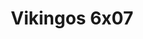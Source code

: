 ---
layout: episodios
title: "Vikingos 6x07"
url_serie_padre: 'vikingos/temporada-6'
category: 'series'
capitulo: 'yes'
anio: '2011'
prev: 'capitulo-6'
proximo: 'capitulo-8'
idioma: 'Latino/Subtitulado'
calidad: 'Full HD'
reproductores: ["https://upstream.to/embed-tnjcdcid9gfp.html","https://www.ilovefembed.best/v/28ygrt2qwyd037w"]
reproductor: fembed
clasificacion: '+10'
tags:
- Fantasia
---